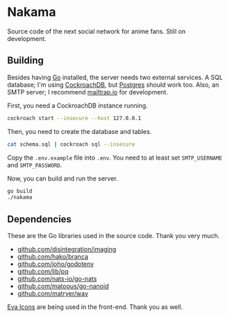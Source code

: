 # Nakama

Source code of the next social network for anime fans. Still on development.

## Building

Besides having [Go](https://golang.org/) installed, the server needs two external services. A SQL database; I'm using [CockroachDB](https://www.cockroachlabs.com/), but [Postgres](https://www.postgresql.org/) should work too. Also, an SMTP server; I recommend [mailtrap.io](https://mailtrap.io/) for development.

First, you need a CockroachDB instance running.

```bash
cockroach start --insecure --host 127.0.0.1
```

Then, you need to create the database and tables.

```bash
cat schema.sql | cockroach sql --insecure
```

Copy the `.env.example` file into `.env`. You need to at least set `SMTP_USERNAME` and `SMTP_PASSWORD`.

Now, you can build and run the server.

```bash
go build
./nakama
```

## Dependencies

These are the Go libraries used in the source code. Thank you very much.

 - [github.com/disintegration/imaging](https://github.com/disintegration/imaging)
 - [github.com/hako/branca](https://github.com/hako/branca)
 - [github.com/joho/godotenv](https://github.com/joho/godotenv)
 - [github.com/lib/pq](https://github.com/lib/pq)
 - [github.com/nats-io/go-nats](https://github.com/nats-io/go-nats)
 - [github.com/matoous/go-nanoid](https://github.com/matoous/go-nanoid)
 - [github.com/matryer/way](https://github.com/matryer/way)

[Eva Icons](https://github.com/akveo/eva-icons) are being used in the front-end. Thank you as well.
